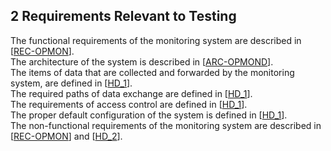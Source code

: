 ## 2 Requirements Relevant to Testing

The functional requirements of the monitoring system are described in \[[REC-OPMON](#REC-OPMON)\].  
The architecture of the system is described in \[[ARC-OPMOND](#ARC-OPMOND)\].  
The items of data that are collected and forwarded by the monitoring system, are defined in \[[HD_1](#HD_1)\].  
The required paths of data exchange are defined in \[[HD_1](#HD_1)\].  
The requirements of access control are defined in \[[HD_1](#HD_1)\].  
The proper default configuration of the system is defined in \[[HD_1](#HD_1)\].  
The non-functional requirements of the monitoring system are described in \[[REC-OPMON](#REC-OPMON)\] and \[[HD_2](#HD_2)\].